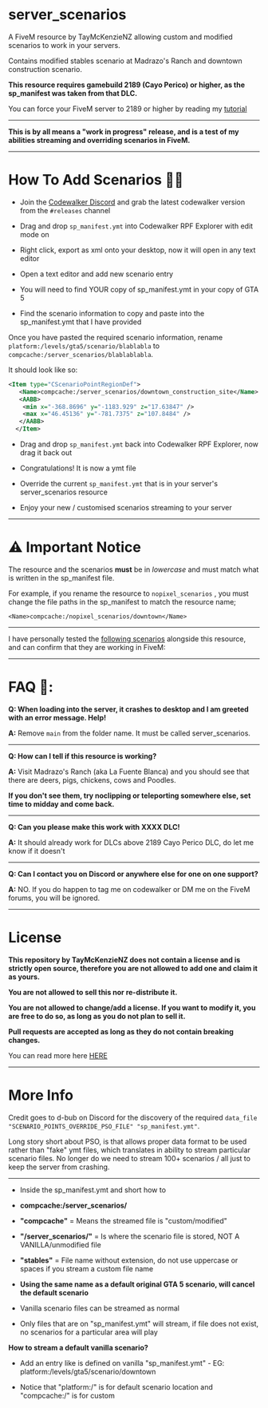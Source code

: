 # server_scenarios


A FiveM resource by TayMcKenzieNZ allowing custom and modified scenarios to work in your servers.

Contains modified stables scenario at Madrazo's Ranch and downtown construction scenario.

**This resource requires gamebuild 2189 (Cayo Perico) or higher, as the sp_manifest was taken from that DLC.**

You can force your FiveM server to 2189 or higher by reading my [tutorial](https://forum.cfx.re/t/tutorial-forcing-gamebuild-to-casino-cayo-perico-or-tuners-update/4784977)

------------------


**This is by all means a "work in progress" release, and is a test of my abilities streaming and overriding scenarios in FiveM.**

------------------

# How To Add Scenarios 🚶‍♂️

- Join the [Codewalker Discord](https://discord.gg/MKzzKKxFv8) and grab the latest codewalker version from the `#releases` channel

- Drag and drop `sp_manifest.ymt` into Codewalker RPF Explorer with edit mode on

- Right click, export as xml onto your desktop, now it will open in any text editor

- Open a text editor and add new scenario entry

- You will need to find YOUR copy of sp_manifest.ymt in your copy of GTA 5

- Find the scenario information to copy and paste into the sp_manifest.ymt that I have provided

Once you have pasted the required scenario information, rename `platform:/levels/gta5/scenario/blablabla` to `compcache:/server_scenarios/blablablabla`.

It should look like so:

```xml
<Item type="CScenarioPointRegionDef">
   <Name>compcache:/server_scenarios/downtown_construction_site</Name>
   <AABB>
    <min x="-368.8696" y="-1183.929" z="17.63847" />
    <max x="46.45136" y="-781.7375" z="107.8484" />
   </AABB>
  </Item>
```

- Drag and drop `sp_manifest.ymt` back into Codewalker RPF Explorer, now drag it back out

- Congratulations! It is now a ymt file

- Override the current `sp_manifest.ymt` that is in your server's server_scenarios resource

- Enjoy your new / customised scenarios streaming to your server


------------------

# ⚠️ Important Notice

The resource and the scenarios **must** be in *lowercase* and must match what is written in the sp_manifest file.

For example, if you rename the resource to `nopixel_scenarios` , you must change the file paths in the sp_manifest to match the resource name;

`<Name>compcache:/nopixel_scenarios/downtown</Name>`

------------------

I have personally tested the [following scenarios](https://www.gta5-mods.com/scripts/scenario-groups) alongside this resource, and can confirm that they are working in FiveM:

------------------

# FAQ 💬:

**Q: When loading into the server, it crashes to desktop and I am greeted with an error message. Help!**

**A:** Remove `main` from the folder name. It must be called server_scenarios.

------------------

**Q: How can I tell if this resource is working?**

**A:** Visit Madrazo's Ranch (aka La Fuente Blanca) and you should see that there are deers, pigs, chickens, cows and Poodles.


**If you don't see them, try noclipping or teleporting somewhere else, set time to midday and come back.**

------------------

**Q: Can you please make this work with XXXX DLC!**

**A:** It should already work for DLCs above 2189 Cayo Perico DLC, do let me know if it doesn't

------------------

**Q: Can I contact you on Discord or anywhere else for one on one support?**

**A:** NO. If you do happen to tag me on codewalker or DM me on the FiveM forums, you will be ignored.

------------------

# License 

**This repository by TayMcKenzieNZ does not contain a license and is strictly open source, therefore you are not allowed to add one and claim it as yours.**

**You are not allowed to sell this nor re-distribute it.** 

**You are not allowed to change/add a license. If you want to modify it, you are free to do so, as long as you do not plan to sell it.** 

**Pull requests are accepted as long as they do not contain breaking changes.** 

You can read more here [HERE](https://opensource.stackexchange.com/questions/1720/what-can-i-assume-if-a-publicly-published-project-has-no-license)

------------------

# More Info

Credit goes to d-bub on Discord for the discovery of the required `data_file "SCENARIO_POINTS_OVERRIDE_PSO_FILE" "sp_manifest.ymt"`.

Long story short about PSO, is that allows proper data format to be used rather than "fake" ymt files, which translates in ability to stream particular scenario files. No longer do we need to stream 100+ scenarios / all just to keep the server from crashing.

------------------

- Inside the sp_manifest.ymt and short how to

+ **compcache:/server_scenarios/**

+ **"compcache"**  = Means the streamed file is "custom/modified"

+ **"/server_scenarios/"**  = Is where the scenario file is stored, NOT A VANILLA/unmodified file

+ **"stables"**  = File name without extension, do not use uppercase or spaces if you stream a custom file name


- **Using the same name as a default original GTA 5 scenario, will cancel the default scenario**

+ Vanilla scenario files can be streamed as normal

+ Only files that are on "sp_manifest.ymt" will stream, if file does not exist, no scenarios for a particular area  will play
	
**How to stream a default vanilla scenario?**

+ Add an entry like is defined on vanilla "sp_manifest.ymt" - EG: platform:/levels/gta5/scenario/downtown

+ Notice that "platform:/" is for default scenario location and "compcache:/" is for custom
